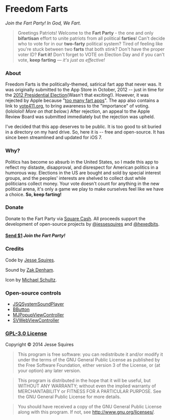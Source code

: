# Freedom Farts

*Join the Fart Party! In God, We Fart.*

>Greetings Patriots! Welcome to the **Fart Party** - the one and only **bifartisan** effort to unite patriots from all political **farties**! Can't decide who to vote for in our **two-farty** political system? Tired of feeling like you're stuck between two **farts** that both stink? Don't have the proper voter ID? **Fart it!** Don't forget to VOTE on Election Day and if you can't vote, **keep farting** — *it's just as effective!*

### About

Freedom Farts is the politically-themed, satirical fart app that never was. It was originally submitted to the App Store in October, 2012 -- just in time for the [2012 Presidential Election](http://en.wikipedia.org/wiki/United_States_presidential_election,_2012)(Wasn't that exciting!). However, it was rejected by Apple because "[too many fart apps](http://www.engadget.com/2010/09/09/apples-app-store-review-guidelines-we-dont-need-any-more-far/)". The app also contains a link to [vote411.org](http://www.vote411.org), to bring awareness to the "importance" of voting. (lolololol! *More on that below.*) After rejection, an appeal to the Apple Review Board was submitted immediately but the rejection was upheld. 

I've decided that this app deserves to be public. It is too good to sit buried in a directory on my hard drive. So, here it is -- free and open-source. It has since been streamlined and updated for iOS 7.

### Why?

Politics has become so absurb in the United States, so I made this app to reflect my distaste, disapproval, and disrespect for American politics in a humorous way. Elections in the US are bought and sold by special interest groups, and the peoples' interests are shelved to collect dust while politicians collect money. Your vote doesn't count for anything in the new political arena, it's only a game we play to make ourselves feel like we have a choice. **So, keep farting!**

### Donate

Donate to the Fart Party via [Square Cash](https://square.com/cash). All proceeds support the development of open-source projects by [@jessesquires](http://bit.ly/jsgithub) and [@hexedbits](http://bit.ly/hbgithub).

<h4><a href="mailto:jesse.squires.developer@gmail.com?cc=cash@square.com&subject=$1&body=Thanks for Freedom Farts! I'm joining the Fart Party!">Send $1</a> <em>Join the Fart Party!</em></h4>

### Credits

Code by [Jesse Squires](https://twitter.com/jesse_squires).

Sound by [Zak Denham](http://onebyoneaudio.com).

Icon by [Michael Schultz](http://michaelschultz.com).

### Open-source controls

* [JSQSystemSoundPlayer](https://github.com/jessesquires/JSQSystemSoundPlayer)
* [BButton](https://github.com/jessesquires/BButton)
* [MJPopupViewController](https://github.com/martinjuhasz/MJPopupViewController)
* [SVWebViewController](https://github.com/samvermette/SVWebViewController)

### [GPL-3.0 License](http://opensource.org/licenses/GPL-3.0)

Copyright &copy; 2014 Jesse Squires

>This program is free software: you can redistribute it and/or modify it under the terms of the GNU General Public License as published by the Free Software Foundation, either version 3 of the License, or (at your option) any later version.

>This program is distributed in the hope that it will be useful, but WITHOUT ANY WARRANTY; without even the implied warranty of MERCHANTABILITY or FITNESS FOR A PARTICULAR PURPOSE.  See the GNU General Public License for more details.

>You should have received a copy of the GNU General Public License along with this program.  If not, see <http://www.gnu.org/licenses/>.
